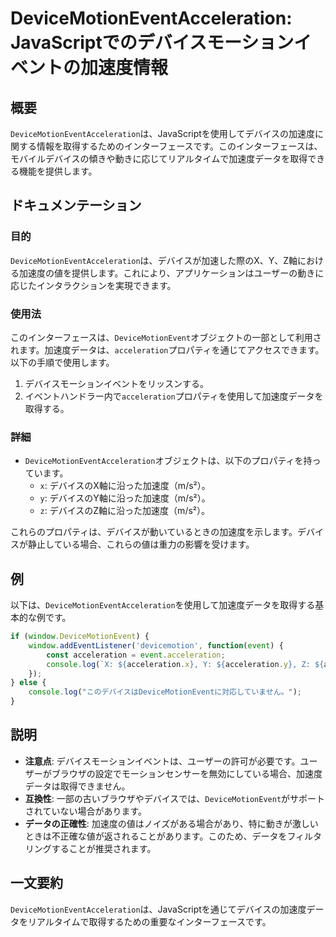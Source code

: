 <!--
Meta Description: # DeviceMotionEventAcceleration: JavaScriptでのデバイスモーションイベントの加速度情報 ## 概要 `DeviceMotionEventAcceleration`は、JavaScriptを使用してデバイスの加速度に関する情報を取得するためのインターフェースで...
Meta Keywords: acceleration, devicemotioneventacceleration, devicemotionevent, このインターフェースは, window
-->

# DeviceMotionEventAcceleration: JavaScriptでのデバイスモーションイベントの加速度情報

## 概要
`DeviceMotionEventAcceleration`は、JavaScriptを使用してデバイスの加速度に関する情報を取得するためのインターフェースです。このインターフェースは、モバイルデバイスの傾きや動きに応じてリアルタイムで加速度データを取得できる機能を提供します。

## ドキュメンテーション
### 目的
`DeviceMotionEventAcceleration`は、デバイスが加速した際のX、Y、Z軸における加速度の値を提供します。これにより、アプリケーションはユーザーの動きに応じたインタラクションを実現できます。

### 使用法
このインターフェースは、`DeviceMotionEvent`オブジェクトの一部として利用されます。加速度データは、`acceleration`プロパティを通じてアクセスできます。以下の手順で使用します。

1. デバイスモーションイベントをリッスンする。
2. イベントハンドラー内で`acceleration`プロパティを使用して加速度データを取得する。

### 詳細
- `DeviceMotionEventAcceleration`オブジェクトは、以下のプロパティを持っています。
  - `x`: デバイスのX軸に沿った加速度（m/s²）。
  - `y`: デバイスのY軸に沿った加速度（m/s²）。
  - `z`: デバイスのZ軸に沿った加速度（m/s²）。

これらのプロパティは、デバイスが動いているときの加速度を示します。デバイスが静止している場合、これらの値は重力の影響を受けます。

## 例
以下は、`DeviceMotionEventAcceleration`を使用して加速度データを取得する基本的な例です。

```javascript
if (window.DeviceMotionEvent) {
    window.addEventListener('devicemotion', function(event) {
        const acceleration = event.acceleration;
        console.log(`X: ${acceleration.x}, Y: ${acceleration.y}, Z: ${acceleration.z}`);
    });
} else {
    console.log("このデバイスはDeviceMotionEventに対応していません。");
}
```

## 説明
- **注意点**: デバイスモーションイベントは、ユーザーの許可が必要です。ユーザーがブラウザの設定でモーションセンサーを無効にしている場合、加速度データは取得できません。
- **互換性**: 一部の古いブラウザやデバイスでは、`DeviceMotionEvent`がサポートされていない場合があります。
- **データの正確性**: 加速度の値はノイズがある場合があり、特に動きが激しいときは不正確な値が返されることがあります。このため、データをフィルタリングすることが推奨されます。

## 一文要約
`DeviceMotionEventAcceleration`は、JavaScriptを通じてデバイスの加速度データをリアルタイムで取得するための重要なインターフェースです。